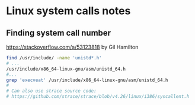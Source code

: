 # Linux system calls notes

## Finding system call number

https://stackoverflow.com/a/53123818 by Gil Hamilton

```sh
find /usr/include/ -name 'unistd*.h'
# ...
/usr/include/x86_64-linux-gnu/asm/unistd_64.h
#...
grep 'execveat' /usr/include/x86_64-linux-gnu/asm/unistd_64.h
#
# Can also use strace source code:
# https://github.com/strace/strace/blob/v4.26/linux/i386/syscallent.h
```
